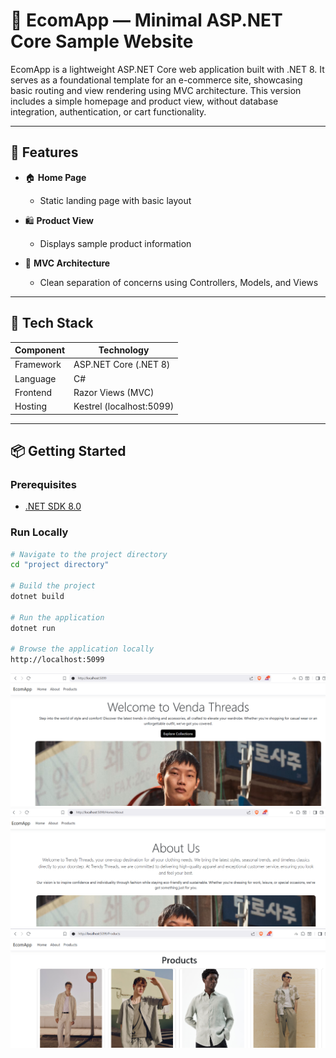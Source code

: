 
# 🧪 EcomApp — Minimal ASP.NET Core Sample Website

EcomApp is a lightweight ASP.NET Core web application built with .NET 8. It serves as a foundational template for an e-commerce site, showcasing basic routing and view rendering using MVC architecture. This version includes a simple homepage and product view, without database integration, authentication, or cart functionality.

---

## 🚀 Features

- 🏠 **Home Page**
  - Static landing page with basic layout

- 🛍️ **Product View**
  - Displays sample product information 

- 🔧 **MVC Architecture**
  - Clean separation of concerns using Controllers, Models, and Views

---

## 🧰 Tech Stack

| Component     | Technology         |
|--------------|--------------------|
| Framework     | ASP.NET Core (.NET 8) |
| Language      | C#                 |
| Frontend      | Razor Views (MVC)  |
| Hosting       | Kestrel (localhost:5099) |

---

## 📦 Getting Started

### Prerequisites
- [.NET SDK 8.0](https://dotnet.microsoft.com/en-us/download/dotnet/8.0)

### Run Locally

```bash
# Navigate to the project directory
cd "project directory"

# Build the project
dotnet build

# Run the application
dotnet run

# Browse the application locally
http://localhost:5099
```
![Home Page](assets/home.png?raw=true "Screen Shot")
![Abot Page](assets/about.png?raw=true "Screen Shot")
![Products Page](assets/products.png?raw=true "Screen Shot")


